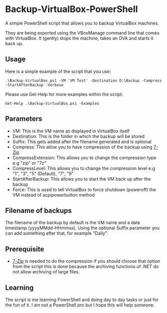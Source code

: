 # Backup-VirtualBox-PowerShell
A simple PowerShell script that allows you to backup VirtualBox machines. 

They are being exported using the VBoxManage command line that comes with VirtualBox. It (gently) stops the machine, takes an OVA and starts it back up. 

## Usage
Here is a simple example of the script that you use:

`.\Backup-VirtualBox.ps1 -VM 'VM Test' -Destination D:\Backup -Compress -StartAfterBackup -Verbose`

Please use Get-Help for more examples within the script:

`Get-Help .\Backup-VirtualBox.ps1 -Examples`

## Parameters
* VM: This is the VM name as displayed in VirtualBox itself
* Destination: This is the folder in which the backup will be stored
* Suffix: This gets added after the filename generated and is optional
* Compress: This allow you to have compression of the backup using [7-Zip](https://www.7-zip.org/)
* CompressExtension: This allows you to change the compression type e.g "zip" or "7z"
* CompressLevel: This allows you to change the compression level e.g "1", "3", "5" (Default), "7", "9"
* StartAfterBackup: This allows you to start the VM back up after the backup
* Force: This is used to tell VirtualBox to force shutdown (poweroff) the VM instead of acpipowerbutton method

## Filename of backups
The filename of the backup by default is the VM name and a date timestamp (yyyyMMdd-HHmmss). Using the optional Suffix parameter you can add something after that, for example "Daily". 

## Prerequisite
* [7-Zip](https://www.7-zip.org/) is needed to do the compression if you should choose that option from the script this is done because the archiving functions of .NET do not allow archiving of large files. 

## Learning
The script is me learning PowerShell and doing day to day tasks or just for the fun of it. I am not a PowerShell pro but I hope this will help someone. 
